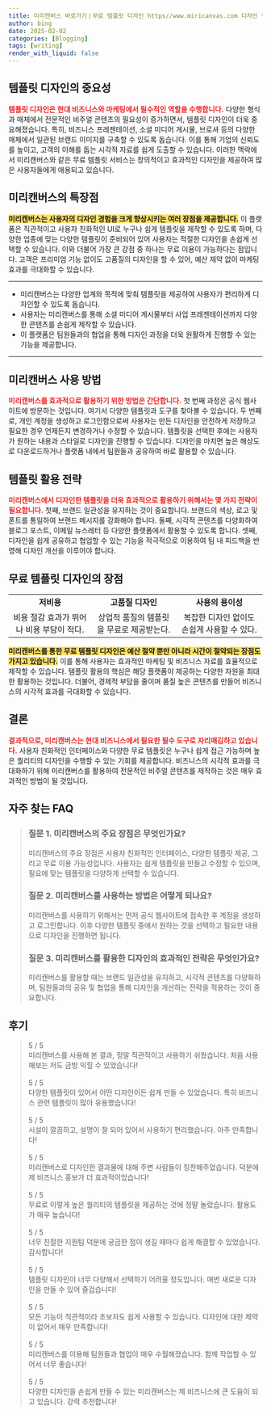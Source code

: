 ```yaml
---
title: 미리캔버스 바로가기ㅣ무료 템플릿 디자인 https//www.miricanvas.com 디자인 혁신
author: bing
date: 2025-02-02
categories: [Blogging]
tags: [writing]
render_with_liquid: false
---
```



<h2 id='템플릿 디자인의 중요성'>템플릿 디자인의 중요성</h2>

<p><b><span style="color: #ee2323;">템플릿 디자인은 현대 비즈니스와 마케팅에서 필수적인 역할을 수행합니다.</span></b> 다양한 형식과 매체에서 전문적인 비주얼 콘텐츠의 필요성이 증가하면서, 템플릿 디자인이 더욱 중요해졌습니다. 특히, 비즈니스 프레젠테이션, 소셜 미디어 게시물, 브로셔 등의 다양한 매체에서 일관된 브랜드 이미지를 구축할 수 있도록 돕습니다. 이를 통해 기업의 신뢰도를 높이고, 고객의 이해를 돕는 시각적 자료를 쉽게 도출할 수 있습니다. 이러한 맥락에서 미리캔버스와 같은 무료 템플릿 서비스는 창의적이고 효과적인 디자인을 제공하여 많은 사용자들에게 애용되고 있습니다.</p>

<h2 id='미리캔버스의 특장점'>미리캔버스의 특장점</h2>

<p><b><span style="background-color: #ffe066;">미리캔버스는 사용자의 디자인 경험을 크게 향상시키는 여러 장점을 제공합니다.</span></b> 이 플랫폼은 직관적이고 사용자 친화적인 UI로 누구나 쉽게 템플릿을 제작할 수 있도록 하며, 다양한 업종에 맞는 다양한 템플릿이 준비되어 있어 사용자는 적절한 디자인을 손쉽게 선택할 수 있습니다. 이와 더불어 가장 큰 강점 중 하나는 무료 이용이 가능하다는 점입니다. 고객은 프리미엄 기능 없이도 고품질의 디자인을 할 수 있어, 예산 제약 없이 마케팅 효과를 극대화할 수 있습니다.</p>

<hr />

<ul>
    <li>미리캔버스는 다양한 업계와 목적에 맞춰 템플릿을 제공하여 사용자가 편리하게 디자인할 수 있도록 돕습니다.</li>
    <li>사용자는 미리캔버스를 통해 소셜 미디어 게시물부터 사업 프레젠테이션까지 다양한 콘텐츠를 손쉽게 제작할 수 있습니다.</li>
    <li>이 플랫폼은 팀원들과의 협업을 통해 디자인 과정을 더욱 원활하게 진행할 수 있는 기능을 제공합니다.</li>
</ul>

<hr />

<h2 id='미리캔버스 사용 방법'>미리캔버스 사용 방법</h2>

<p><b><span style="color: #ee2323;">미리캔버스를 효과적으로 활용하기 위한 방법은 간단합니다.</span></b> 첫 번째 과정은 공식 웹사이트에 방문하는 것입니다. 여기서 다양한 템플릿과 도구를 찾아볼 수 있습니다. 두 번째로, 개인 계정을 생성하고 로그인함으로써 사용자는 만든 디자인을 안전하게 저장하고 필요한 경우 언제든지 변경하거나 수정할 수 있습니다. 템플릿을 선택한 후에는 사용자가 원하는 내용과 스타일로 디자인을 진행할 수 있습니다. 디자인을 마치면 높은 해상도로 다운로드하거나 플랫폼 내에서 팀원들과 공유하여 바로 활용할 수 있습니다.</p>

<h2 id='템플릿 활용 전략'>템플릿 활용 전략</h2>

<p><b><span style="color: #ee2323;">미리캔버스에서 디자인한 템플릿을 더욱 효과적으로 활용하기 위해서는 몇 가지 전략이 필요합니다.</span></b> 첫째, 브랜드 일관성을 유지하는 것이 중요합니다. 브랜드의 색상, 로고 및 폰트를 통일하여 브랜드 메시지를 강화해야 합니다. 둘째, 시각적 콘텐츠를 다양화하여 블로그 포스트, 이메일 뉴스레터 등 다양한 플랫폼에서 활용할 수 있도록 합니다. 셋째, 디자인을 쉽게 공유하고 협업할 수 있는 기능을 적극적으로 이용하여 팀 내 피드백을 반영해 디자인 개선을 이루어야 합니다.</p>

<h2 id='무료 템플릿 디자인의 장점'>무료 템플릿 디자인의 장점</h2>

<table>
    <tr>
        <td style="text-align: center; height: 17px;"><b>저비용</b></td>
        <td style="text-align: center; height: 17px;"><b>고품질 디자인</b></td>
        <td style="text-align: center; height: 17px;"><b>사용의 용이성</b></td>
    </tr>
    <tr>
        <td style="text-align: center; height: 17px;">비용 절감 효과가 뛰어나 비용 부담이 적다.</td>
        <td style="text-align: center; height: 17px;">상업적 품질의 템플릿을 무료로 제공받는다.</td>
        <td style="text-align: center; height: 17px;">복잡한 디자인 없이도 손쉽게 사용할 수 있다.</td>
    </tr>
</table>

<p><b><span style="background-color: #ffe066;">미리캔버스를 통한 무료 템플릿 디자인은 예산 절약 뿐만 아니라 시간이 절약되는 장점도 가지고 있습니다.</span></b> 이를 통해 사용자는 효과적인 마케팅 및 비즈니스 자료를 효율적으로 제작할 수 있습니다. 템플릿 활용의 핵심은 해당 플랫폼이 제공하는 다양한 자원을 최대한 활용하는 것입니다. 더불어, 경제적 부담을 줄이며 품질 높은 콘텐츠를 만들어 비즈니스의 시각적 효과를 극대화할 수 있습니다.</p>

<h2 id='결론'>결론</h2>

<p><b><span style="color: #ee2323;">결과적으로, 미리캔버스는 현대 비즈니스에서 필요한 필수 도구로 자리매김하고 있습니다.</span></b> 사용자 친화적인 인터페이스와 다양한 무료 템플릿은 누구나 쉽게 접근 가능하며 높은 퀄리티의 디자인을 수행할 수 있는 기회를 제공합니다. 비즈니스의 시각적 효과를 극대화하기 위해 미리캔버스를 활용하여 전문적인 비주얼 콘텐츠를 제작하는 것은 매우 효과적인 방법이 될 것입니다.</p>


<h2 id='자주_찾는_FAQ'>자주 찾는 FAQ</h2>
<div itemscope="" itemtype="https://schema.org/FAQPage"> 
<blockquote> 
<div itemscope="" itemprop="mainEntity" itemtype="https://schema.org/Question"> 
<h3 itemprop="name">질문 1. 미리캔버스의 주요 장점은 무엇인가요?</h3> 
<div itemscope="" itemprop="acceptedAnswer" itemtype="https://schema.org/Answer"> 
<span itemprop="text"> 
<p>미리캔버스의 주요 장점은 사용자 친화적인 인터페이스, 다양한 템플릿 제공, 그리고 무료 이용 가능성입니다. 사용자는 쉽게 템플릿을 만들고 수정할 수 있으며, 필요에 맞는 템플릿을 다양하게 선택할 수 있습니다.</p> 
</span> 
</div> 
</div> 
<div itemscope="" itemprop="mainEntity" itemtype="https://schema.org/Question"> 
<h3 itemprop="name">질문 2. 미리캔버스를 사용하는 방법은 어떻게 되나요?</h3> 
<div itemscope="" itemprop="acceptedAnswer" itemtype="https://schema.org/Answer"> 
<span itemprop="text"> 
<p>미리캔버스를 사용하기 위해서는 먼저 공식 웹사이트에 접속한 후 계정을 생성하고 로그인합니다. 이후 다양한 템플릿 중에서 원하는 것을 선택하고 필요한 내용으로 디자인을 진행하면 됩니다.</p> 
</span> 
</div> 
</div> 
<div itemscope="" itemprop="mainEntity" itemtype="https://schema.org/Question"> 
<h3 itemprop="name">질문 3. 미리캔버스를 활용한 디자인의 효과적인 전략은 무엇인가요?</h3> 
<div itemscope="" itemprop="acceptedAnswer" itemtype="https://schema.org/Answer"> 
<span itemprop="text"> 
<p>미리캔버스를 활용할 때는 브랜드 일관성을 유지하고, 시각적 콘텐츠를 다양화하며, 팀원들과의 공유 및 협업을 통해 디자인을 개선하는 전략을 적용하는 것이 중요합니다.</p> 
</span> 
</div> 
</div> 
</blockquote> 
</div>
<h2 id='후기'>후기</h2>
<div itemscope itemtype="https://schema.org/Product">
  <blockquote>
  <div itemprop="review" itemscope itemtype="https://schema.org/Review">
      <div itemprop="reviewRating" itemscope itemtype="https://schema.org/Rating"> <span itemprop="ratingValue">5</span> / <span itemprop="bestRating">5</span> </div>
      <span itemprop="reviewBody">미리캔버스를 사용해 본 결과, 정말 직관적이고 사용하기 쉬웠습니다. 처음 사용해보는 저도 금방 익힐 수 있었습니다!</span>
  </div>
  <br>
  <div itemprop="review" itemscope itemtype="https://schema.org/Review">
      <div itemprop="reviewRating" itemscope itemtype="https://schema.org/Rating"> <span itemprop="ratingValue">5</span> / <span itemprop="bestRating">5</span> </div>
      <span itemprop="reviewBody">다양한 템플릿이 있어서 어떤 디자인이든 쉽게 만들 수 있었습니다. 특히 비즈니스 관련 템플릿이 많아 유용했습니다!</span>
  </div>
  <br>
  <div itemprop="review" itemscope itemtype="https://schema.org/Review">
      <div itemprop="reviewRating" itemscope itemtype="https://schema.org/Rating"> <span itemprop="ratingValue">5</span> / <span itemprop="bestRating">5</span> </div>
      <span itemprop="reviewBody">시설이 깔끔하고, 설명이 잘 되어 있어서 사용하기 편리했습니다. 아주 만족합니다!</span>
  </div>
  <br>
  <div itemprop="review" itemscope itemtype="https://schema.org/Review">
      <div itemprop="reviewRating" itemscope itemtype="https://schema.org/Rating"> <span itemprop="ratingValue">5</span> / <span itemprop="bestRating">5</span> </div>
      <span itemprop="reviewBody">미리캔버스로 디자인한 결과물에 대해 주변 사람들이 칭찬해주었습니다. 덕분에 제 비즈니스 홍보가 더 효과적이었습니다!</span>
  </div>
  <br>
  <div itemprop="review" itemscope itemtype="https://schema.org/Review">
      <div itemprop="reviewRating" itemscope itemtype="https://schema.org/Rating"> <span itemprop="ratingValue">5</span> / <span itemprop="bestRating">5</span> </div>
      <span itemprop="reviewBody">무료로 이렇게 높은 퀄리티의 템플릿을 제공하는 것에 정말 놀랐습니다. 활용도가 매우 높습니다!</span>
  </div>
  <br>
  <div itemprop="review" itemscope itemtype="https://schema.org/Review">
      <div itemprop="reviewRating" itemscope itemtype="https://schema.org/Rating"> <span itemprop="ratingValue">5</span> / <span itemprop="bestRating">5</span> </div>
      <span itemprop="reviewBody">너무 친절한 지원팀 덕분에 궁금한 점이 생길 때마다 쉽게 해결할 수 있었습니다. 감사합니다!</span>
  </div>
  <br>
  <div itemprop="review" itemscope itemtype="https://schema.org/Review">
      <div itemprop="reviewRating" itemscope itemtype="https://schema.org/Rating"> <span itemprop="ratingValue">5</span> / <span itemprop="bestRating">5</span> </div>
      <span itemprop="reviewBody">템플릿 디자인이 너무 다양해서 선택하기 어려울 정도입니다. 매번 새로운 디자인을 만들 수 있어 즐겁습니다!</span>
  </div>
  <br>
  <div itemprop="review" itemscope itemtype="https://schema.org/Review">
      <div itemprop="reviewRating" itemscope itemtype="https://schema.org/Rating"> <span itemprop="ratingValue">5</span> / <span itemprop="bestRating">5</span> </div>
      <span itemprop="reviewBody">모든 기능이 직관적이라 초보자도 쉽게 사용할 수 있습니다. 디자인에 대한 제약이 없어서 매우 만족합니다!</span>
  </div>
  <br>
  <div itemprop="review" itemscope itemtype="https://schema.org/Review">
      <div itemprop="reviewRating" itemscope itemtype="https://schema.org/Rating"> <span itemprop="ratingValue">5</span> / <span itemprop="bestRating">5</span> </div>
      <span itemprop="reviewBody">미리캔버스를 이용해 팀원들과 협업이 매우 수월해졌습니다. 함께 작업할 수 있어서 너무 좋습니다!</span>
  </div>
  <br>
  <div itemprop="review" itemscope itemtype="https://schema.org/Review">
      <div itemprop="reviewRating" itemscope itemtype="https://schema.org/Rating"> <span itemprop="ratingValue">5</span> / <span itemprop="bestRating">5</span> </div>
      <span itemprop="reviewBody">다양한 디자인을 손쉽게 만들 수 있는 미리캔버스는 제 비즈니스에 큰 도움이 되고 있습니다. 강력 추천합니다!</span>
  </div>
  </blockquote>
</div>
